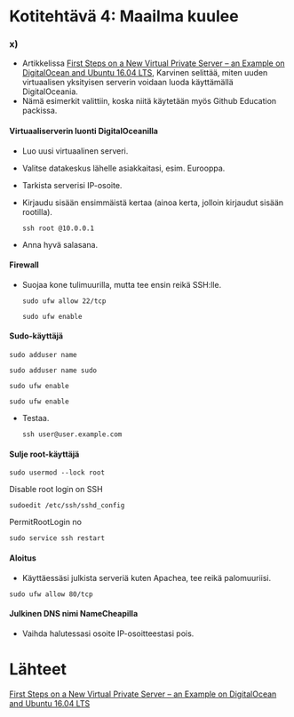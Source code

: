 # Kotitehtävä 4: Maailma kuulee

### x)
- Artikkelissa [First Steps on a New Virtual Private Server – an Example on DigitalOcean and Ubuntu 16.04 LTS](https://terokarvinen.com/2017/first-steps-on-a-new-virtual-private-server-an-example-on-digitalocean/), Karvinen selittää, miten uuden virtuaalisen yksityisen serverin voidaan luoda käyttämällä DigitalOceania.
- Nämä esimerkit valittiin, koska niitä käytetään myös Github Education packissa. 

#### Virtuaaliserverin luonti DigitalOceanilla
- Luo uusi virtuaalinen serveri.
- Valitse datakeskus lähelle asiakkaitasi, esim. Eurooppa.
- Tarkista serverisi IP-osoite.
- Kirjaudu sisään ensimmäistä kertaa (ainoa kerta, jolloin kirjaudut sisään rootilla).

  ```ssh root @10.0.0.1```

- Anna hyvä salasana.

#### Firewall
- Suojaa kone tulimuurilla, mutta tee ensin reikä SSH:lle.

  ```sudo ufw allow 22/tcp```
 
  ```sudo ufw enable```

#### Sudo-käyttäjä

  ```sudo adduser name```
  
  ```sudo adduser name sudo```
  
  ```sudo ufw enable```
  
  ```sudo ufw enable```

- Testaa.

  ```ssh user@user.example.com```

#### Sulje root-käyttäjä

  ```sudo usermod --lock root```

Disable root login on SSH

  ```sudoedit /etc/ssh/sshd_config```
  
  PermitRootLogin no
  
  ```sudo service ssh restart```

#### Aloitus

- Käyttäessäsi julkista serveriä kuten Apachea, tee reikä palomuuriisi.

```sudo ufw allow 80/tcp```

#### Julkinen DNS nimi NameCheapilla
- Vaihda halutessasi osoite IP-osoitteestasi pois.

# 

# Lähteet
[First Steps on a New Virtual Private Server – an Example on DigitalOcean and Ubuntu 16.04 LTS](https://terokarvinen.com/2017/first-steps-on-a-new-virtual-private-server-an-example-on-digitalocean/)
